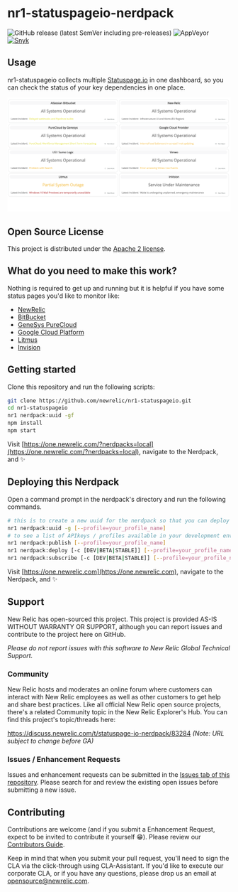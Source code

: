 # nr1-statuspageio-nerdpack

![GitHub release (latest SemVer including pre-releases)](https://img.shields.io/github/v/release/newrelic/nr1-statuspageio?include_prereleases&sort=semver) ![AppVeyor](https://img.shields.io/appveyor/ci/newrelic/nr1-statuspageio) [![Snyk](https://snyk.io/test/github/newrelic/nr1-statuspageio/badge.svg)](https://snyk.io/test/github/newrelic/nr1-statuspageio)

## Usage

nr1-statuspageio collects multiple [Statuspage.io](https://www.statuspage.io) in one dashboard, so you can check the status of your key dependencies in one place.

![Screenshot #1](screenshots/dashboard-view.png)

## Open Source License

This project is distributed under the [Apache 2 license](LICENSE).

## What do you need to make this work?

Nothing is required to get up and running but it is helpful if you have some status pages you'd like to monitor like:

- [NewRelic](https://status.newrelic.com/)
- [BitBucket](https://bitbucket.status.atlassian.com/)
- [GeneSys PureCloud](https://status.mypurecloud.com/)
- [Google Cloud Platform](https://status.cloud.google.com/)
- [Litmus](https://status.litmus.com/)
- [Invision](https://status.invisionapp.com/)


## Getting started

Clone this repository and run the following scripts:

```bash
git clone https://github.com/newrelic/nr1-statuspageio.git
cd nr1-statuspageio
nr1 nerdpack:uuid -gf
npm install
npm start
```

Visit [https://one.newrelic.com/?nerdpacks=local](https://one.newrelic.com/?nerdpacks=local), navigate to the Nerdpack, and :sparkles:

## Deploying this Nerdpack

Open a command prompt in the nerdpack's directory and run the following commands.

```bash
# this is to create a new uuid for the nerdpack so that you can deploy it to your account
nr1 nerdpack:uuid -g [--profile=your_profile_name]
# to see a list of APIkeys / profiles available in your development environment, run nr1 credentials:list
nr1 nerdpack:publish [--profile=your_profile_name]
nr1 nerdpack:deploy [-c [DEV|BETA|STABLE]] [--profile=your_profile_name]
nr1 nerdpack:subscribe [-c [DEV|BETA|STABLE]] [--profile=your_profile_name]
```

Visit [https://one.newrelic.com](https://one.newrelic.com), navigate to the Nerdpack, and :sparkles:

## Support

New Relic has open-sourced this project. This project is provided AS-IS WITHOUT WARRANTY OR SUPPORT, although you can report issues and contribute to the project here on GitHub.

_Please do not report issues with this software to New Relic Global Technical Support._

### Community

New Relic hosts and moderates an online forum where customers can interact with New Relic employees as well as other customers to get help and share best practices. Like all official New Relic open source projects, there's a related Community topic in the New Relic Explorer's Hub. You can find this project's topic/threads here:

https://discuss.newrelic.com/t/statuspage-io-nerdpack/83284
*(Note: URL subject to change before GA)*

### Issues / Enhancement Requests

Issues and enhancement requests can be submitted in the [Issues tab of this repository](../../issues). Please search for and review the existing open issues before submitting a new issue.

## Contributing

Contributions are welcome (and if you submit a Enhancement Request, expect to be invited to contribute it yourself :grin:). Please review our [Contributors Guide](CONTRIBUTING.md).

Keep in mind that when you submit your pull request, you'll need to sign the CLA via the click-through using CLA-Assistant. If you'd like to execute our corporate CLA, or if you have any questions, please drop us an email at opensource@newrelic.com.

